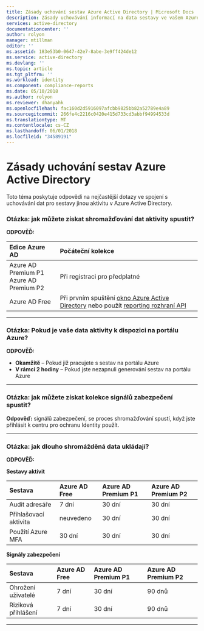 ```yaml
---
title: Zásady uchování sestav Azure Active Directory | Microsoft Docs
description: Zásady uchovávání informací na data sestavy ve vašem Azure Active Directory
services: active-directory
documentationcenter: ''
author: rolyon
manager: mtillman
editor: ''
ms.assetid: 183e53b0-0647-42e7-8abe-3e9ff424de12
ms.service: active-directory
ms.devlang: ''
ms.topic: article
ms.tgt_pltfrm: ''
ms.workload: identity
ms.component: compliance-reports
ms.date: 05/10/2018
ms.author: rolyon
ms.reviewer: dhanyahk
ms.openlocfilehash: fac160d2d5916097afcbb9825bb82a52789e4a89
ms.sourcegitcommit: 266fe4c2216c0420e415d733cd3abbf94994533d
ms.translationtype: MT
ms.contentlocale: cs-CZ
ms.lasthandoff: 06/01/2018
ms.locfileid: "34589191"
---
```

# <a name="azure-active-directory-report-retention-policies"></a>Zásady uchování sestav Azure Active Directory


Toto téma poskytuje odpovědi na nejčastější dotazy ve spojení s uchovávání dat pro sestavy jinou aktivitu v Azure Active Directory. 

### <a name="q-how-can-you-get-the-collection-of-activity-data-started"></a>Otázka: jak můžete získat shromažďování dat aktivity spustit?

**ODPOVĚĎ:**

| Edice Azure AD | Počáteční kolekce |
| :--              | :--   |
| Azure AD Premium P1 <br /> Azure AD Premium P2 | Při registraci pro předplatné |
| Azure AD Free | Při prvním spuštění [okno Azure Active Directory](https://ms.portal.azure.com/#blade/Microsoft_AAD_IAM/ActiveDirectoryMenuBlade/Overview) nebo použít [reporting rozhraní API](https://aka.ms/aadreports)  |

---
### <a name="q-when-is-your-activity-data-available-in-the-azure-portal"></a>Otázka: Pokud je vaše data aktivity k dispozici na portálu Azure?

**ODPOVĚĎ:**

- **Okamžitě** – Pokud již pracujete s sestav na portálu Azure
- **V rámci 2 hodiny** – Pokud jste nezapnuli generování sestav na portálu Azure

---

### <a name="q-how-can-you-get-the-collection-of-security-signals-started"></a>Otázka: jak můžete získat kolekce signálů zabezpečení spustit?  

**Odpověď:** signálů zabezpečení, se proces shromažďování spustí, když jste přihlásit k centru pro ochranu Identity použít. 


---

### <a name="q-for-how-long-is-the-collected-data-stored"></a>Otázka: jak dlouho shromážděná data ukládají?

**ODPOVĚĎ:**

**Sestavy aktivit**    

| Sestava                 | Azure AD Free | Azure AD Premium P1 | Azure AD Premium P2 |
| :--                    | :--           | :--                 | :--                 |
| Audit adresáře        | 7 dní        | 30 dní             | 30 dní             |
| Přihlašovací aktivita       | neuvedeno           | 30 dní             | 30 dní             |
| Použití Azure MFA        | 30 dní       | 30 dní             | 30 dní             |

**Signály zabezpečení**

| Sestava         | Azure AD Free | Azure AD Premium P1 | Azure AD Premium P2 |
| :--            | :--           | :--                 | :--                 |
| Ohrožení uživatelé  | 7 dní        | 30 dní             | 90 dnů             |
| Riziková přihlášení | 7 dní        | 30 dní             | 90 dnů             |

---
